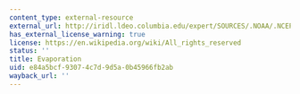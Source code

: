 ```yaml
---
content_type: external-resource
external_url: http://iridl.ldeo.columbia.edu/expert/SOURCES/.NOAA/.NCEP-NCAR/.CDAS-1/.MONTHLY/.Diagnostic/.surface/.latent/.heat_flux/2250000./div/86400/mul//units/%28kg/m2/day%29def/yearly-climatology/Y/-90/2.5/90/0.5/evengridAverage%5BT%5Daverage/X/Y/2/SM121/1000/div/365/mul//fullname/%28Evaporation%29def//long_name/%28E%29def//units/%28m/yr%29def/prcp_anomaly_max500_colors2/DATA/AUTO/AUTO/RANGE/figviewer.html?map.plotaxislength=700&map.X.units=degree_east&map.XOVY=auto&map.zoom=Zoom&map.Y.plotfirst=90S&map.Y.plotlast=90N&map.X.plotlast=521.25&map.Y.units=degree_north&map.fntsze=16&map.color_smoothing=auto&map.domain=+{+/heat_flux+-3+3+plotrange+X+91.25+521.25+plotrange+Y+-90+90+plotrange+}&map.url=X+Y+fig-+colors+|++thin+thinzero+contours+thin+coasts+-fig&map.X.modulus=360&map.fnt=Helvetica&map.heat_flux.plotfirst=-3&map.domainparam=+/plotaxislength+700+psdef+/plotborder+72+psdef+/XOVY+null+psdef&map.X.plotfirst=91.25&map.heat_flux.plotlast=3&map.plotborder=72&map.heat_flux.units=m/yr&my.help=Try+New+Program
has_external_license_warning: true
license: https://en.wikipedia.org/wiki/All_rights_reserved
status: ''
title: Evaporation
uid: e84a5bcf-9307-4c7d-9d5a-0b45966fb2ab
wayback_url: ''
---
```

